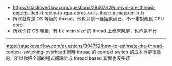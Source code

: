 - https://stackoverflow.com/questions/29407829/in-jvm-are-thread-objects-tied-directly-to-cpu-cores-or-is-there-a-mapper-in-b
- 所以就算是 OS 等級的 thread，他也只是一種抽象而已，不一定對應到 CPU core
- 所以你在 OS 等級，有 fix mem size 的 thread 上疊床架屋，也不是不行
---
https://stackoverflow.com/questions/304752/how-to-estimate-the-thread-context-switching-overhead
同時 thread 的 context switch 的成本也是很高的，所以你把全部的程式都設計成 thread based 其實也沒多好